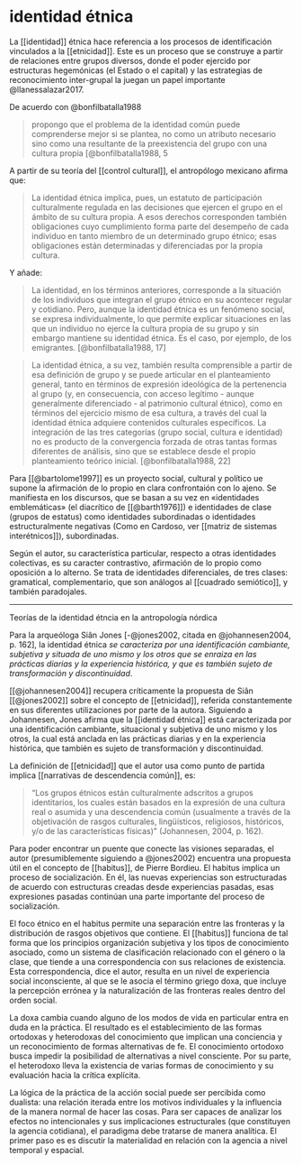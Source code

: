 # identidad étnica
La [[identidad]] étnica hace referencia a los procesos de identificación vinculados a la [[etnicidad]]. Este es un proceso que se construye a partir de relaciones entre grupos diversos, donde el poder ejercido por estructuras hegemónicas (el Estado o el capital) y las estrategias de reconocimiento inter-grupal la juegan un papel importante @llanessalazar2017.

De acuerdo con @bonfilbatalla1988

> propongo que el problema de la identidad común puede comprenderse mejor si se plantea, no como un atributo necesario sino como una resultante de la preexistencia del grupo con una cultura propia [@bonfilbatalla1988, 5

A partir de su teoría del [[control cultural]], el antropólogo mexicano afirma que:

> La identidad étnica implica, pues, un estatuto de participación culturalmente regulada en las decisiones que ejercen el grupo en el ámbito de su cultura propia. A esos derechos corresponden también obligaciones cuyo cumplimiento forma parte del desempeño de cada individuo en tanto miembro de un determinado grupo étnico; esas obligaciones están determinadas y diferenciadas por la propia cultura.

Y añade:

> La identidad, en los términos anteriores, corresponde a la situación de los individuos que integran el grupo étnico en su acontecer regular y cotidiano. Pero, aunque la identidad étnica es un fenómeno social, se expresa individualmente, lo que permite explicar situaciones en las que un individuo no ejerce la cultura propia de su grupo y sin embargo mantiene su identidad étnica. Es el caso, por ejemplo, de los emigrantes. [@bonfilbatalla1988, 17] 

> La identidad étnica, a su vez, también resulta comprensible a partir de esa definición de grupo y se puede articular en el planteamiento general, tanto en términos de expresión ideológica de la pertenencia al grupo (y, en consecuencia, con acceso legítimo - aunque generalmente diferenciado - al patrimonio cultural étnico), como en términos del ejercicio mismo de esa cultura, a través del cual la identidad étnica adquiere contenidos culturales específicos. La integración de las tres categorías (grupo social, cultura e identidad) no es producto de la convergencia forzada de otras tantas formas diferentes de análisis, sino que se establece desde el propio planteamiento teórico inicial. [@bonfilbatalla1988, 22]

Para [[@bartolome1997]] es un proyecto social, cultural y político ue supone la afirmación de lo propio en clara confrontaión con lo ajeno. Se manifiesta en los discursos, que se basan a su vez en «identidades emblemáticas» (el diacrítico de [[@barth1976]]) e identidades de clase (grupos de estatus) como identidades subordinadas o identidades estructuralmente negativas (Como en Cardoso, ver [[matriz de sistemas interétnicos]]), subordinadas.

Según el autor, su característica particular, respecto a otras identidades colectivas, es su caracter contrastivo, afirmación de lo propio como oposición a lo alterno. Se trata de identidades diferenciales, de tres clases: gramatical, complementario, que son análogos al [[cuadrado semiótico]], y también paradojales.

---

Teorías de la identidad étncia en la antropología nórdica

Para la arqueóloga Siân Jones [-@jones2002, citada en @johannesen2004, p. 162], la identidad étnica *se caracteriza por una identificación cambiante, subjetiva y situada de uno mismo y los otros que se enraiza en las prácticas diarias y la experiencia histórica, y que es también sujeto de transformación y discontinuidad*.

[[@johannesen2004]] recupera críticamente la propuesta de Siân [[@jones2002]] sobre el concepto de [[etnicidad]], referida constantemente en sus diferentes utilizaciones por parte de la autora. Siguiendo a Johannesen, Jones afirma que la [[identidad étnica]] está caracterizada por una identificación cambiante, situacional y subjetiva de uno mismo y los otros, la cual está anclada en las prácticas diarias y en la experiencia histórica, que también es sujeto de transformación y discontinuidad.

La definición de [[etnicidad]] que el autor usa como punto de partida implica [[narrativas de descendencia común]],  es: 

> “Los grupos étnicos están culturalmente adscritos a grupos identitarios, los cuales están basados en la expresión de una cultura real o asumida y una descendencia común (usualmente a través de la objetivación de rasgos culturales, lingüísticos, religiosos, históricos, y/o de las características físicas)” (Johannesen, 2004, p. 162).

Para poder encontrar un puente que conecte las visiones separadas, el autor (presumiblemente siguiendo a @jones2002) encuentra una propuesta útil en el concepto de [[habitus]], de Pierre Bordieu. El habitus implica un proceso de socialización. En él, las nuevas experiencias son estructuradas de acuerdo con estructuras creadas desde experiencias pasadas, esas expresiones pasadas continúan una parte importante del proceso de socialización.

El foco étnico en el habitus permite una separación entre las fronteras y la distribución de rasgos objetivos que contiene. El [[habitus]] funciona de tal forma que los principios organización subjetiva y los tipos de conocimiento asociado, como un sistema de clasificación relacionado con el género o la clase, que tiende a una correspondencia con sus relaciones de existencia. Esta correspondencia, dice el autor, resulta en un nivel de experiencia social inconsciente, al que se le asocia el término griego doxa, que incluye la percepción errónea y la naturalización de las fronteras reales dentro del orden social. 

La doxa cambia cuando alguno de los modos de vida en particular entra en duda en la práctica. El resultado es el establecimiento de las formas  ortodoxas y heterodoxas del conocimiento que implican una conciencia y  un reconocimiento de formas alternativas de fe. El conocimiento ortodoxo busca impedir la posibilidad de alternativas a nivel consciente. Por su parte, el heterodoxo lleva la existencia de varias formas de conocimiento y su evaluación hacia la crítica explícita.

La lógica de la práctica de la acción social puede ser percibida como dualista: una relación iterada entre los motivos individuales y la influencia de la manera normal de hacer las cosas. Para ser capaces de analizar los efectos no intencionales y sus implicaciones estructurales (que constituyen la agencia cotidiana), el paradigma debe tratarse de manera analítica. El primer paso es es discutir la materialidad en relación con la agencia  a nivel temporal y espacial.